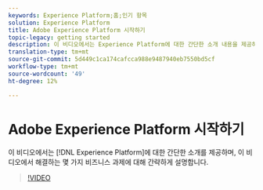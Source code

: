 ```yaml
---
keywords: Experience Platform;홈;인기 항목
solution: Experience Platform
title: Adobe Experience Platform 시작하기
topic-legacy: getting started
description: 이 비디오에서는 Experience Platform에 대한 간단한 소개 내용을 제공하며 이 비디오에서 해결하는 비즈니스 과제에 대해 설명합니다.
translation-type: tm+mt
source-git-commit: 5d449c1ca174cafcca988e9487940eb7550bd5cf
workflow-type: tm+mt
source-wordcount: '49'
ht-degree: 12%

---
```



#  Adobe Experience Platform 시작하기

이 비디오에서는 [!DNL Experience Platform]에 대한 간단한 소개를 제공하며, 이 비디오에서 해결하는 몇 가지 비즈니스 과제에 대해 간략하게 설명합니다.

>[!VIDEO](https://video.tv.adobe.com/v/32797?quality=12&learn=on)